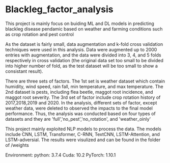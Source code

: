 # Blackleg_factor_analysis
This project is mainly focus on buiding ML and DL models in predicting blackleg disease pendamic based on weather and farming conditions such as crop rotation and pest control

As the dataset is fairly small, data augmentation and k-fold cross validation techniques were used in this analysis. Data were augmented up to 2000 entries with augmentation, and the data were divided into 3, 4, and 5 folds respectively in cross validation (the original data set too small to be divided into higher number of fold, as the test dataset will be too small to show a consistant result).

There are three sets of factors. The 1st set is weather dataset which contain humidity, wind speed, rain fall, min temperature, and max temperature. The 2nd dataset is pests, including flea beetle, maggot root incidence, and maggot root severity. The 3rd set of factor include crop rotation history of 2017,2018,2019 and 2020. In the analysis, different sets of factor, except weather data, were deleted to observed the impacts to the final model performance. Thus, the analysis was conducted based on four types of datasets and they are 'full','no_pest','no_rotation', and 'weather_oinly' 

This project mainly exploited NLP models to process the data. The models include CNN, LSTM, Transformer, C-RNN, TextCNN, LSTM-Attention, and LSTM-adversial. The results were visulized and can be found in the folder of /weights  

Environment:
python: 3.7.4
Cuda: 10.2 
PyTorch: 1.10.1
